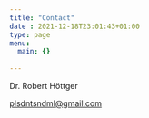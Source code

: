```yaml
---
title: "Contact"
date : 2021-12-18T23:01:43+01:00
type: page
menu:
  main: {}
  
---
```

Dr. Robert Höttger 

plsdntsndml@gmail.com
<!--img src="/images/impressum.png" style="width:35%;"/-->

